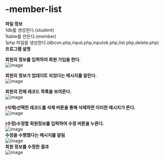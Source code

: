 # -member-list
**파일 정보**<br>
1db를 생성한다.(student)<br>
1table를 만든다.(member)<br>
1php 파일을 생성한다.(dbcon.php,input.php,inputok.php,list.php,delete.php)<br>
**프로그램 설명**

**회원의 정보를 입력하여 회원 가입을 한다.<br>**
![image](https://user-images.githubusercontent.com/102715143/172592600-9ad5920e-f304-4f0f-a1d0-6a9eb9c3656e.png)<br>

**회원의 정보가 업데이트 되었다는 메시지를 알린다.<br>**
![image](https://user-images.githubusercontent.com/102715143/172593422-bfcfc054-b782-4899-8a71-4e1c34fbbb36.png)<br>

**회원의 전체 레코드 목록을 보여준다.<br>**
![image](https://user-images.githubusercontent.com/102715143/172593700-06ceff68-b9b7-4e09-bd4c-dba04cead515.png)<br>

**(삭제)선택한 레코드를 삭제 버튼을 통해 삭제하면 이러한 메시지가 뜬다.<br>**
![image](https://user-images.githubusercontent.com/102715143/172593885-7dba9c92-fa21-47ef-9db3-5ffc811b5c94.png)<br>

**(수정)수정할 회원정보를 입력하여 수정 버튼을 누른다.<br>**
![image](https://user-images.githubusercontent.com/102715143/172828653-547c9c7d-2af4-4fd6-8b29-63bd08e2c73a.png)<br>
**수정을 수행했다는 메시지를 알림<br>**
![image](https://user-images.githubusercontent.com/102715143/172828811-69c3ba23-c43f-4c6a-b8b5-fc7dbb0fc359.png)<br>
**회원 정보를 수정한 결과<br>**
![image](https://user-images.githubusercontent.com/102715143/172829096-267f5a82-6959-4ca5-b1a2-c924246c0cbd.png)<br>


